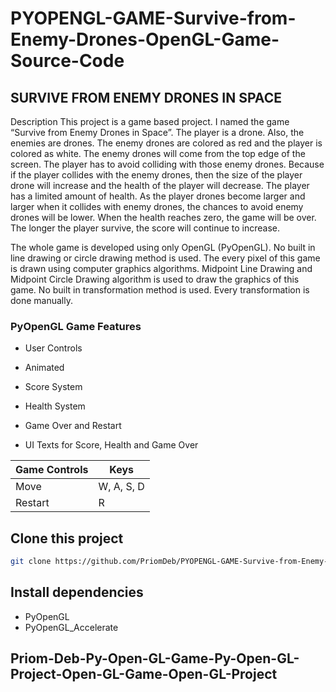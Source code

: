 # PYOPENGL-GAME-Survive-from-Enemy-Drones-OpenGL-Game-Source-Code
## SURVIVE FROM ENEMY DRONES IN SPACE

Description
This project is a game based project. I named the game “Survive from Enemy Drones in Space”. The player is a drone. Also, the enemies are drones. The enemy drones are colored as red and the player is colored as white. The enemy drones will come from the top edge of the screen. The player has to avoid colliding with those enemy drones. Because if the player collides with the enemy drones, then the size of the player drone will increase and the health of the player will decrease. The player has a limited amount of health. As the player drones become larger and larger when it collides with enemy drones, the chances to avoid enemy drones will be lower. When the health reaches zero, the game will be over. The longer the player survive, the score will continue to increase.



The whole game is developed using only OpenGL (PyOpenGL). No built in line drawing or circle drawing method is used. The every pixel of this game is drawn using computer graphics algorithms. Midpoint Line Drawing and Midpoint Circle Drawing algorithm is used to draw the graphics of this game. No built in transformation method is used. Every transformation is done manually.


### PyOpenGL Game Features

- User Controls

- Animated

- Score System

- Health System

- Game Over and Restart

- UI Texts for Score, Health and Game Over


|Game Controls|         Keys|
|-------------|-------------|
|Move         | W, A, S, D  |
|Restart      |     R       |

## Clone this project
```bash
git clone https://github.com/PriomDeb/PYOPENGL-GAME-Survive-from-Enemy-Drones-OpenGL-Game-Source-Code
```

## Install dependencies
- PyOpenGL
- PyOpenGL_Accelerate


## Priom-Deb-Py-Open-GL-Game-Py-Open-GL-Project-Open-GL-Game-Open-GL-Project
